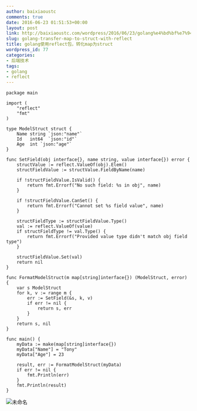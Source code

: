 ```yaml
---
author: baixiaoustc
comments: true
date: 2016-06-23 01:51:53+00:00
layout: post
link: http://baixiaoustc.com/wordpress/2016/06/23/golang%e4%bd%bf%e7%94%a8reflect%e5%8c%85%ef%bc%8c%e8%bd%ac%e5%8c%96map%e4%b8%bastruct/
slug: golang-transfer-map-to-struct-with-reflect
title: golang使用reflect包，转化map为struct
wordpress_id: 77
categories:
- 后端技术
tags:
- golang
- reflect
---
```


	package main
    
    import (
    	"reflect"
    	"fmt"
    )
    
    type ModelStruct struct {
    	Name string `json:"name"`
    	Id   int64  `json:"id"`
    	Age  int `json:"age"`
    }
    
    func SetField(obj interface{}, name string, value interface{}) error {
    	structValue := reflect.ValueOf(obj).Elem()
    	structFieldValue := structValue.FieldByName(name)
    
    	if !structFieldValue.IsValid() {
    		return fmt.Errorf("No such field: %s in obj", name)
    	}
    
    	if !structFieldValue.CanSet() {
    		return fmt.Errorf("Cannot set %s field value", name)
    	}
    
    	structFieldType := structFieldValue.Type()
    	val := reflect.ValueOf(value)
    	if structFieldType != val.Type() {
    		return fmt.Errorf("Provided value type didn't match obj field type")
    	}
    
    	structFieldValue.Set(val)
    	return nil
    }
    
    func FormatModelStruct(m map[string]interface{}) (ModelStruct, error) {
    	var s ModelStruct
    	for k, v := range m {
    		err := SetField(&s, k, v)
    		if err != nil {
    			return s, err
    		}
    	}
    	return s, nil
    }
    
    func main() {
    	myData := make(map[string]interface{})
    	myData["Name"] = "Tony"
    	myData["Age"] = 23
    
    	result, err := FormatModelStruct(myData)
    	if err != nil {
    		fmt.Println(err)
    	}
    	fmt.Println(result)
    }
    


![未命名](http://baixiaoustc.com/wordpress/wp-content/uploads/2016/06/未命名-2.png)
